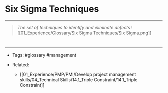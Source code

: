 # **Six Sigma Techniques**

---
>*The set of techniques to identify and eliminate defects*
![[01_Experience/Glossary/Six Sigma Techniques/Six Sigma.png]]


# 

---

- Tags: #glossary #management 

- Related:
	- [[01_Experience/PMP/PMI/Develop project management skills/04_Technical Skills/14.1_Triple Constraint/14.1_Triple Constraint]]

